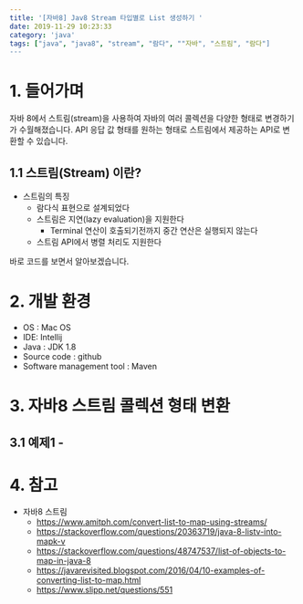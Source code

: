 ```yaml
---
title: '[자바8] Jav8 Stream 타입별로 List 생성하기 '
date: 2019-11-29 10:23:33
category: 'java'
tags: ["java", "java8", "stream", "람다", ""자바", "스트림", "람다"]
---
```


# 1. 들어가며

자바 8에서 스트림(stream)을 사용하여 자바의 여러 콜렉션을 다양한 형태로 변경하기가 수월해졌습니다. API 응답 값 형태를 원하는 형태로 스트림에서 제공하는 API로 변환할 수 있습니다. 

## 1.1 스트림(Stream) 이란?



- 스트림의 특징
  - 람다식 표현으로 설계되었다
  - 스트림은 지연(lazy evaluation)을 지원한다
    - Terminal 연산이 호출되기전까지 중간 연산은 실행되지 않는다
  - 스트림 API에서 병렬 처리도 지원한다



바로 코드를 보면서 알아보겠습니다. 

# 2. 개발 환경

* OS : Mac OS
* IDE: Intellij
* Java : JDK 1.8
* Source code : github
* Software management tool : Maven

# 3. 자바8 스트림 콜렉션 형태 변환

## 3.1 예제1 - 

# 4. 참고

* 자바8 스트림
	* https://www.amitph.com/convert-list-to-map-using-streams/
	* https://stackoverflow.com/questions/20363719/java-8-listv-into-mapk-v
	* https://stackoverflow.com/questions/48747537/list-of-objects-to-map-in-java-8
	* https://javarevisited.blogspot.com/2016/04/10-examples-of-converting-list-to-map.html
	* https://www.slipp.net/questions/551
